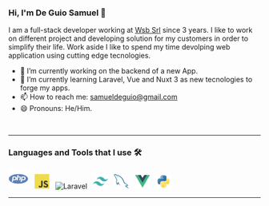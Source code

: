 ### Hi, I'm De Guio Samuel 👋

I am a full-stack developer working at [Wsb Srl](https://www.wesellbrain.com/) since 3 years. I like to work on different project and developing solution for my customers in order to simplify their life. Work aside I like to spend my time devolping web application using cutting edge tecnologies. 

- 🔭 I’m currently working on the backend of a new App.
- 🌱 I’m currently learning Laravel, Vue and Nuxt 3 as new tecnologies to forge my apps.
- 📫 How to reach me: samueldeguio@gmail.com
- 😄 Pronouns: He/Him.

<br>

---

### Languages and Tools that I use 🛠️
<img alt="PHP" width="40px" src="https://github.com/devicons/devicon/blob/master/icons/php/php-plain.svg" />&nbsp;&nbsp;
<img  title="Javascript" alt="Javascript" width="30px" src="https://github.com/devicons/devicon/blob/master/icons/javascript/javascript-original.svg" />&nbsp;&nbsp;
<img  title="Laravel" alt="Laravel" width="25px" src="https://laravel.com/img/logomark.min.svg" />&nbsp;&nbsp;
<img  title="TailwindCss" alt="TailwindCss" width="30px" src="https://github.com/devicons/devicon/blob/master/icons/tailwindcss/tailwindcss-plain.svg" />&nbsp;&nbsp;
<img  title="Mysql" alt="Mysql" width="30px" src="https://github.com/devicons/devicon/blob/master/icons/mysql/mysql-plain.svg" />&nbsp;&nbsp;
<img  title="Vue" alt="Vue" width="30px" src="https://github.com/devicons/devicon/blob/master/icons/vuejs/vuejs-original.svg" />&nbsp;&nbsp;
<img  title="Python" alt="Python" width="30px" src="https://github.com/devicons/devicon/blob/master/icons/python/python-original.svg" />&nbsp;&nbsp;

---
